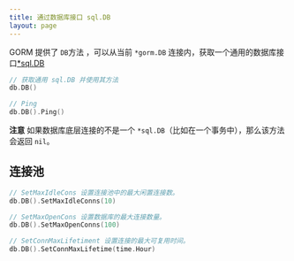 ```yaml
---
title: 通过数据库接口 sql.DB
layout: page
---
```


GORM 提供了 `DB`方法 ，可以从当前 `*gorm.DB` 连接内，获取一个通用的数据库接口[*sql.DB](http://golang.org/pkg/database/sql/#DB)

```go
// 获取通用 sql.DB 并使用其方法
db.DB()

// Ping
db.DB().Ping()
```

**注意** 如果数据库底层连接的不是一个 `*sql.DB`（比如在一个事务中），那么该方法会返回 `nil`。

## 连接池

```go
// SetMaxIdleCons 设置连接池中的最大闲置连接数。
db.DB().SetMaxIdleConns(10)

// SetMaxOpenCons 设置数据库的最大连接数量。
db.DB().SetMaxOpenConns(100)

// SetConnMaxLifetiment 设置连接的最大可复用时间。
db.DB().SetConnMaxLifetime(time.Hour)
```